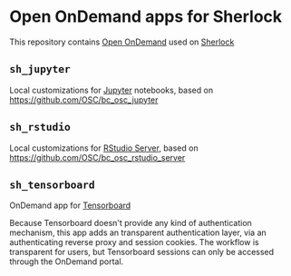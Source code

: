 # Open OnDemand apps for Sherlock

This repository contains [Open OnDemand](https://openondemand.org/) used on
[Sherlock](https://www.sherlock.stanford.edu)

## `sh_jupyter`

Local customizations for [Jupyter](https://jupyter.org/) notebooks, based on
https://github.com/OSC/bc_osc_jupyter

## `sh_rstudio`

Local customizations for [RStudio
Server](https://rstudio.com/products/rstudio/), based on
https://github.com/OSC/bc_osc_rstudio_server

## `sh_tensorboard`

OnDemand app for [Tensorboard](https://www.tensorflow.org/tensorboard)

Because Tensorboard doesn't provide any kind of authentication mechanism, this
app adds an transparent authentication layer, via an authenticating reverse
proxy and session cookies. The workflow is transparent for users, but
Tensorboard sessions can only be accessed through the OnDemand portal. 

